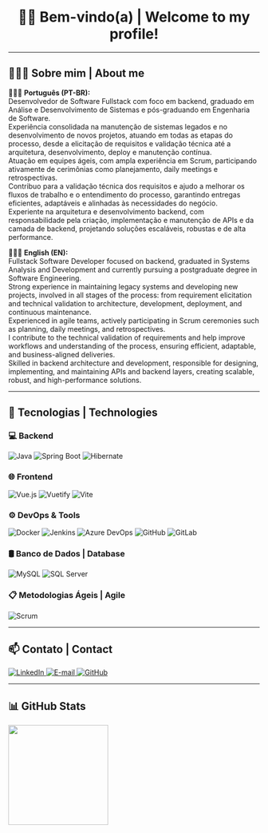 <h1 align="center"> 👋🏽 Bem-vindo(a) | Welcome to my profile! </h1>

---

## 👨🏽‍💻 Sobre mim | About me

🧑🏽‍💻 **Português (PT-BR):**  
Desenvolvedor de Software Fullstack com foco em backend, graduado em Análise e Desenvolvimento de Sistemas e pós-graduando em Engenharia de Software.  
Experiência consolidada na manutenção de sistemas legados e no desenvolvimento de novos projetos, atuando em todas as etapas do processo, desde a elicitação de requisitos e validação técnica até a arquitetura, desenvolvimento, deploy e manutenção contínua.  
Atuação em equipes ágeis, com ampla experiência em Scrum, participando ativamente de cerimônias como planejamento, daily meetings e retrospectivas.  
Contribuo para a validação técnica dos requisitos e ajudo a melhorar os fluxos de trabalho e o entendimento do processo, garantindo entregas eficientes, adaptáveis e alinhadas às necessidades do negócio.  
Experiente na arquitetura e desenvolvimento backend, com responsabilidade pela criação, implementação e manutenção de APIs e da camada de backend, projetando soluções escaláveis, robustas e de alta performance.

🧑🏽‍💻 **English (EN):**  
Fullstack Software Developer focused on backend, graduated in Systems Analysis and Development and currently pursuing a postgraduate degree in Software Engineering.  
Strong experience in maintaining legacy systems and developing new projects, involved in all stages of the process: from requirement elicitation and technical validation to architecture, development, deployment, and continuous maintenance.  
Experienced in agile teams, actively participating in Scrum ceremonies such as planning, daily meetings, and retrospectives.  
I contribute to the technical validation of requirements and help improve workflows and understanding of the process, ensuring efficient, adaptable, and business-aligned deliveries.  
Skilled in backend architecture and development, responsible for designing, implementing, and maintaining APIs and backend layers, creating scalable, robust, and high-performance solutions.

---

## 🚀 Tecnologias | Technologies

### 💻 Backend
![Java](https://img.shields.io/badge/Java-007396?style=flat&logo=java&logoColor=white)
![Spring Boot](https://img.shields.io/badge/Spring_Boot-6DB33F?style=flat&logo=spring-boot&logoColor=white)
![Hibernate](https://img.shields.io/badge/Hibernate-59666C?style=flat&logo=hibernate&logoColor=white)

### 🌐 Frontend
![Vue.js](https://img.shields.io/badge/Vue.js-35495E?style=flat&logo=vue.js&logoColor=4FC08D)
![Vuetify](https://img.shields.io/badge/Vuetify-1867C0?style=flat&logo=vuetify&logoColor=white)
![Vite](https://img.shields.io/badge/Vite-646CFF?style=flat&logo=vite&logoColor=white)

### ⚙️ DevOps & Tools
![Docker](https://img.shields.io/badge/Docker-2496ED?style=flat&logo=docker&logoColor=white)
![Jenkins](https://img.shields.io/badge/Jenkins-D24939?style=flat&logo=jenkins&logoColor=white)
![Azure DevOps](https://img.shields.io/badge/Azure_DevOps-0078D7?style=flat&logo=azure-devops&logoColor=white)
![GitHub](https://img.shields.io/badge/GitHub-181717?style=flat&logo=github&logoColor=white)
![GitLab](https://img.shields.io/badge/GitLab-FC6D26?style=flat&logo=gitlab&logoColor=white)

### 🛢️ Banco de Dados | Database
![MySQL](https://img.shields.io/badge/MySQL-005C84?style=flat&logo=mysql&logoColor=white)
![SQL Server](https://img.shields.io/badge/SQL_Server-CC2927?style=flat&logo=microsoft-sql-server&logoColor=white)

### 📋 Metodologias Ágeis | Agile
![Scrum](https://img.shields.io/badge/Scrum-6DB33F?style=flat&logo=trello&logoColor=white)

---

## 📫 Contato | Contact

<p align="left">
  <a href="https://www.linkedin.com/in/joaoleo" target="_blank">
    <img src="https://img.shields.io/badge/LinkedIn-blue?style=flat&logo=linkedin&logoColor=white" alt="LinkedIn"/>
  </a>
  <a href="mailto:seuemail@exemplo.com">
    <img src="https://img.shields.io/badge/E--mail-D14836?style=flat&logo=gmail&logoColor=white" alt="E-mail"/>
  </a>
  <a href="https://github.com/JoaoLeo" target="_blank">
    <img src="https://img.shields.io/badge/GitHub-181717?style=flat&logo=github&logoColor=white" alt="GitHub"/>
  </a>
</p>


---

## 📊 GitHub Stats

<img height="200em" src="https://github-readme-stats.vercel.app/api/top-langs/?username=JoaoLeo&layout=compact&langs_count=6&theme=tokyonight"/>
